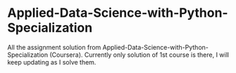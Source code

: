 # Applied-Data-Science-with-Python-Specialization
All the assignment solution from Applied-Data-Science-with-Python-Specialization (Coursera). Currently only solution of 1st course is there, I will keep updating as I solve them.
